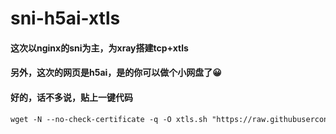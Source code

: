 # sni-h5ai-xtls
#### 这次以nginx的sni为主，为xray搭建tcp+xtls
#### 另外，这次的网页是h5ai，是的你可以做个小网盘了😀
#### 好的，话不多说，贴上一键代码
```markdown
wget -N --no-check-certificate -q -O xtls.sh "https://raw.githubusercontent.com/huahsui/sni-h5ai-xtls/main/sni%2Bxtls.sh" && chmod +x xtls.sh && bash xtls.sh
```
